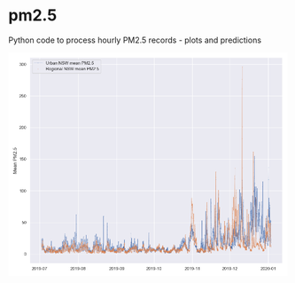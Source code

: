 # pm2.5
Python code to process hourly PM2.5 records - plots and predictions

![Plots of last 6/12 PM2.5](pm2.5_urban_rural_nsw_last_6months.png)

